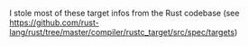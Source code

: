 I stole most of these target infos from the Rust codebase (see https://github.com/rust-lang/rust/tree/master/compiler/rustc_target/src/spec/targets)